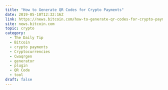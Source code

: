 ```yaml
---
title: "How to Generate QR Codes for Crypto Payments"
date: 2019-05-10T12:32:16Z
link: https://news.bitcoin.com/how-to-generate-qr-codes-for-crypto-payments/?utm_medium=RSS&utm_source=hune
site: news.bitcoin.com
topic: crypto
category:
  - The Daily Tip
  - Bitcoin
  - crypto payments
  - Cryptocurrencies
  - Cwaqrgen
  - generator
  - plugin
  - QR Code
  - tool
draft: false
---
```

